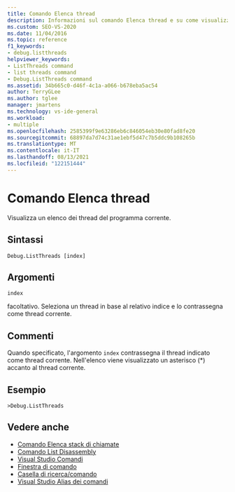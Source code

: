 ```yaml
---
title: Comando Elenca thread
description: Informazioni sul comando Elenca thread e su come visualizza un elenco dei thread nel programma corrente.
ms.custom: SEO-VS-2020
ms.date: 11/04/2016
ms.topic: reference
f1_keywords:
- debug.listthreads
helpviewer_keywords:
- ListThreads command
- list threads command
- Debug.ListThreads command
ms.assetid: 34b665c0-d46f-4c1a-a066-b678eba5ac54
author: TerryGLee
ms.author: tglee
manager: jmartens
ms.technology: vs-ide-general
ms.workload:
- multiple
ms.openlocfilehash: 2585399f9e63286eb6c846054eb30e80fad8fe20
ms.sourcegitcommit: 68897da7d74c31ae1ebf5d47c7b5ddc9b108265b
ms.translationtype: MT
ms.contentlocale: it-IT
ms.lasthandoff: 08/13/2021
ms.locfileid: "122151444"
---
```

# <a name="list-threads-command"></a>Comando Elenca thread
Visualizza un elenco dei thread del programma corrente.

## <a name="syntax"></a>Sintassi

```
Debug.ListThreads [index]
```

## <a name="arguments"></a>Argomenti
`index`

facoltativo. Seleziona un thread in base al relativo indice e lo contrassegna come thread corrente.

## <a name="remarks"></a>Commenti
Quando specificato, l'argomento `index` contrassegna il thread indicato come thread corrente. Nell'elenco viene visualizzato un asterisco (*) accanto al thread corrente.

## <a name="example"></a>Esempio

```
>Debug.ListThreads
```

## <a name="see-also"></a>Vedere anche

- [Comando Elenca stack di chiamate](../../ide/reference/list-call-stack-command.md)
- [Comando List Disassembly](../../ide/reference/list-disassembly-command.md)
- [Visual Studio Comandi](../../ide/reference/visual-studio-commands.md)
- [Finestra di comando](../../ide/reference/command-window.md)
- [Casella di ricerca/comando](../../ide/find-command-box.md)
- [Visual Studio Alias dei comandi](../../ide/reference/visual-studio-command-aliases.md)

